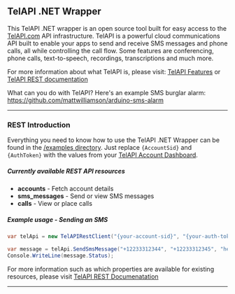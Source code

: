 ## TelAPI .NET Wrapper

This TelAPI .NET wrapper is an open source tool built for easy access to the [TelAPI.com](http://telapi.com) API infrastructure. TelAPI is a powerful cloud communications API built to enable your apps to send and receive SMS messages and phone calls, all while controlling the call flow. Some features are conferencing, phone calls, text-to-speech, recordings, transcriptions and much more.

For more information about what TelAPI is, please visit: [TelAPI Features](http://www.telapi.com/features) or [TelAPI REST documentation](http://www.telapi.com/docs/api/rest/)

What can you do with TelAPI? Here's an example SMS burglar alarm: https://github.com/mattwilliamson/arduino-sms-alarm

---

### REST Introduction

Everything you need to know how to use the TelAPI .NET Wrapper can be found in the [/examples directory](https://github.com/teltechsystems/telapi-dotnet/tree/master/example).
Just replace `{AccountSid}` and `{AuthToken}` with the values from your [TelAPI Account Dashboard](https://www.telapi.com/dashboard/).

##### Currently available REST API resources

* **accounts**                  - Fetch account details
* **sms_messages**              - Send or view SMS messages
* **calls**                     - View or place calls

##### Example usage - Sending an SMS

```c#
var telApi = new TelAPIRestClient("{your-account-sid}", "{your-auth-token}");

var message = telApi.SendSmsMessage("+12233312344", "+12233312345", "hello world!");
Console.WriteLine(message.Status);  
```


For more information such as which properties are available for existing resources, please visit [TelAPI REST Documenatation](http://www.telapi.com/docs/api/rest/)

----

